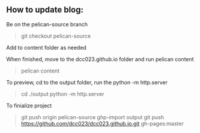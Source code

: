 How to update blog:
-------------------

Be on the pelican-source branch 
> git checkout pelican-source

Add to content folder as needed

When finished, move to the dcc023.github.io folder and run pelican content
> pelican content

To preview, cd to the output folder, run the python -m http.server
> cd ./output
> python -m http.server

To finialize project
> git push origin pelican-source
> ghp-import output
> git push https://github.com/dcc023/dcc023.github.io.git gh-pages:master

